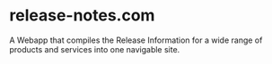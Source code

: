 # release-notes.com
A Webapp that compiles the Release Information for a wide range of products and services into one navigable site.

